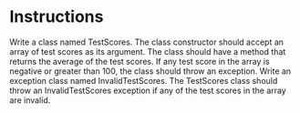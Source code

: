 # Instructions  

Write a class named TestScores. The class constructor should accept an array of test scores as its argument. The class should have a method that returns the average of the test scores. If any test score in the array is negative or greater than 100, the class should throw an exception. Write an exception class named InvalidTestScores. The TestScores class should throw an InvalidTestScores exception if any of the test scores in the array are invalid.